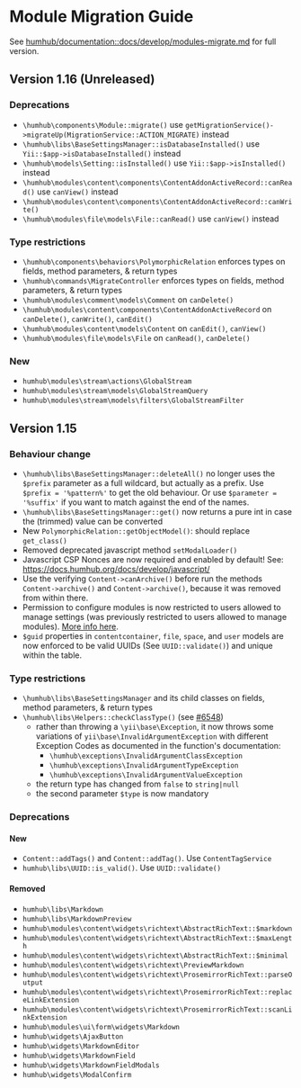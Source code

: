 Module Migration Guide
======================

See [humhub/documentation::docs/develop/modules-migrate.md](https://github.com/humhub/documentation/blob/master/docs/develop/modules-migrate.md)
for full version.

Version 1.16 (Unreleased)
-------------------------

### Deprecations
- `\humhub\components\Module::migrate()` use `getMigrationService()->migrateUp(MigrationService::ACTION_MIGRATE)` instead
- `\humhub\libs\BaseSettingsManager::isDatabaseInstalled()` use `Yii::$app->isDatabaseInstalled()` instead
- `\humhub\models\Setting::isInstalled()` use `Yii::$app->isInstalled()` instead
- `\humhub\modules\content\components\ContentAddonActiveRecord::canRead()` use `canView()` instead
- `\humhub\modules\content\components\ContentAddonActiveRecord::canWrite()`
- `\humhub\modules\file\models\File::canRead()` use `canView()` instead

### Type restrictions
- `\humhub\components\behaviors\PolymorphicRelation` enforces types on fields, method parameters, & return types
- `\humhub\commands\MigrateController` enforces types on fields, method parameters, & return types
- `\humhub\modules\comment\models\Comment` on `canDelete()`
- `\humhub\modules\content\components\ContentAddonActiveRecord` on `canDelete()`, `canWrite()`, `canEdit()`
- `\humhub\modules\content\models\Content` on `canEdit()`, `canView()`
- `\humhub\modules\file\models\File` on `canRead()`, `canDelete()`

### New
- `humhub\modules\stream\actions\GlobalStream`
- `humhub\modules\stream\models\GlobalStreamQuery`
- `humhub\modules\stream\models\filters\GlobalStreamFilter`

Version 1.15
-------------------------

### Behaviour change
- `\humhub\libs\BaseSettingsManager::deleteAll()` no longer uses the `$prefix` parameter as a full wildcard, but
  actually as a prefix. Use `$prefix = '%pattern%'` to get the old behaviour. Or use `$parameter = '%suffix'` if you
  want to match against the end of the names.
- `\humhub\libs\BaseSettingsManager::get()` now returns a pure int in case the (trimmed) value can be converted
- New `PolymorphicRelation::getObjectModel()`: should replace `get_class()`
- Removed deprecated javascript method `setModalLoader()`
- Javascript CSP Nonces are now required and enabled by default! See: https://docs.humhub.org/docs/develop/javascript/
- Use the verifying `Content->canArchive()` before run the methods `Content->archive()`
  and `Content->archive()`, because it was removed from within there.
- Permission to configure modules is now restricted to users allowed to manage settings (was previously restricted to users allowed to manage modules). [More info here](https://github.com/humhub/humhub/issues/6174).
- `$guid` properties in `contentcontainer`, `file`, `space`, and `user` models are now enforced to be valid UUIDs
  (See `UUID::validate()`) and unique within the table.

### Type restrictions
- `\humhub\libs\BaseSettingsManager` and its child classes on fields, method parameters, & return types
- `\humhub\libs\Helpers::checkClassType()` (see [#6548](https://github.com/humhub/humhub/pull/6548))
    - rather than throwing a `\yii\base\Exception`, it now throws some variations of `yii\base\InvalidArgumentException`
      with different Exception Codes as documented in the function's documentation:
        - `\humhub\exceptions\InvalidArgumentClassException`
        - `\humhub\exceptions\InvalidArgumentTypeException`
        - `\humhub\exceptions\InvalidArgumentValueException`
    - the return type has changed from `false` to `string|null`
    - the second parameter `$type` is now mandatory

### Deprecations

#### New
- `Content::addTags()` and `Content::addTag()`. Use `ContentTagService`
- `humhub\libs\UUID::is_valid()`. Use `UUID::validate()`

#### Removed
- `humhub\libs\Markdown`
- `humhub\libs\MarkdownPreview`
- `humhub\modules\content\widgets\richtext\AbstractRichText::$markdown`
- `humhub\modules\content\widgets\richtext\AbstractRichText::$maxLength`
- `humhub\modules\content\widgets\richtext\AbstractRichText::$minimal`
- `humhub\modules\content\widgets\richtext\PreviewMarkdown`
- `humhub\modules\content\widgets\richtext\ProsemirrorRichText::parseOutput`
- `humhub\modules\content\widgets\richtext\ProsemirrorRichText::replaceLinkExtension`
- `humhub\modules\content\widgets\richtext\ProsemirrorRichText::scanLinkExtension`
- `humhub\modules\ui\form\widgets\Markdown`
- `humhub\widgets\AjaxButton`
- `humhub\widgets\MarkdownEditor`
- `humhub\widgets\MarkdownField`
- `humhub\widgets\MarkdownFieldModals`
- `humhub\widgets\ModalConfirm`
